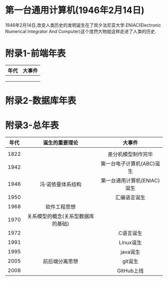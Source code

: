 # 第一台通用计算机(1946年2月14日)

1946年2月14日,改变人类历史的发明诞生在了宾夕法尼亚大学.ENIAC(Electronic Numerical Integrator And Computer)这个庞然大物就这样走进了人类的历史.



# 附录1-前端年表

| 年代 | 大事件 |
| ---- | ------ |
|      |        |
|      |        |
|      |        |



# 附录2-数据库年表

# 附录3-总年表

| 年代 | 诞生的重要理论 |              大事件               |
| :--: | :---------------: | :-------------------------------: |
|  |  |  |
| 1822 |                   |          差分机模型制作完毕       |
| 1942 |                   |     第一台电子计算机(ABC)诞生     |
| 1946 | 冯·诺依曼体系结构 | 第一台通用计算机(ENIAC)诞生 |
| 1950 |  | 汇编语言诞生 |
| 1968 | 软件工程思想 |  |
| 1970 | 关系模型的概念(关系型数据库的基础) |  |
| 1972 |                   | C语言诞生 |
| 1991 | | Linux诞生 |
| 1995 | | java诞生 |
| 2005 | 前后端分离思想 | git诞生 |
| 2008 |  | GitHub上线 |

